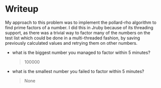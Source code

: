Writeup
=======

My approach to this problem was to implement the pollard-rho
algorithm to find prime factors of a number. I did this in Jruby because
of its threading support, as there was a trivial way to factor many of the numbers on the test list which
could be done in a multi-threaded fashion, by saving previously calculated values and retrying them on other
numbers.

- what is the biggest number you managed to factor within 5 minutes?
  > 100000
- what is the smallest number you failed to factor within 5 minutes?
  > None
